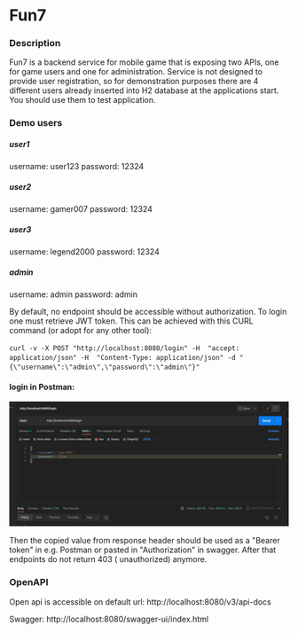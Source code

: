 # Fun7

### Description
Fun7 is a backend service for mobile game that is exposing two APIs,
one for game users and one for administration.
Service is not designed to provide user registration, so for demonstration purposes
there are 4 different users already inserted into H2 database at the applications start. 
You should use them to test application.

### Demo users
##### user1
username: user123
password: 12324
##### user2
username: gamer007
password: 12324
##### user3
username: legend2000
password: 12324
##### admin
username: admin
password: admin

By default, no endpoint should be accessible without authorization. To login one must retrieve JWT token.
This can be achieved with this CURL command (or adopt for any other tool):

`curl -v -X POST "http://localhost:8080/login" -H  "accept: application/json" -H  "Content-Type: application/json" -d "{\"username\":\"admin\",\"password\":\"admin\"}"`

#### login in Postman:

![login request](docs/postmanlogin.png)

Then the copied value from response header should be used as a "Bearer token" in e.g. Postman or pasted in 
"Authorization" in swagger. After that endpoints do not return 403 ( unauthorized) anymore.

### OpenAPI
Open api is accessible on default url: http://localhost:8080/v3/api-docs

Swagger: http://localhost:8080/swagger-ui/index.html
